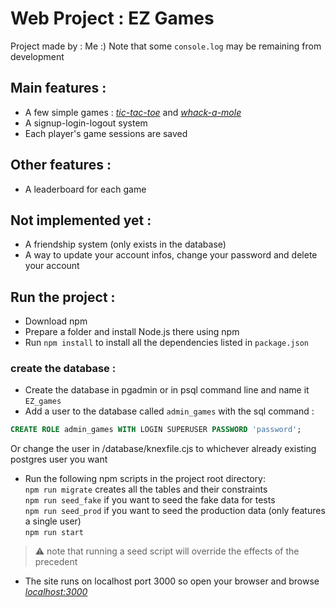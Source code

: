 # Web Project : EZ Games
Project made by : Me :)
Note that some ```console.log``` may be remaining from development
## Main features :
* A few simple games : [*tic-tac-toe*](https://en.wikipedia.org/wiki/Tic-tac-toe) and [*whack-a-mole*](https://en.wikipedia.org/wiki/Whac-A-Mole)
* A signup-login-logout system
* Each player's game sessions are saved

## Other features :
* A leaderboard for each game 

## Not implemented yet :
* A friendship system (only exists in the database)
* A way to update your account infos, change your password and delete your account

## Run the project :
* Download npm
* Prepare a folder and install Node.js there using npm
* Run ```npm install``` to install all the dependencies listed in ``package.json``

### create the database :
* Create the database in pgadmin or in psql command line and name it ``EZ_games``
* Add a user to the database called ``admin_games`` with the sql command :
```SQL
CREATE ROLE admin_games WITH LOGIN SUPERUSER PASSWORD 'password';
```
Or change the user in /database/knexfile.cjs to whichever already existing postgres user you want
* Run the following npm scripts in the project root directory:   
```npm run migrate``` creates all the tables and their constraints  
```npm run seed_fake``` if you want to seed the fake data for tests  
```npm run seed_prod``` if you want to seed the production data (only features a single user)  
```npm run start```
> ⚠ note that running a seed script will override the effects of the precedent

* The site runs on localhost port 3000 so open your browser and browse
[*localhost:3000*](http://localhost:3000)
